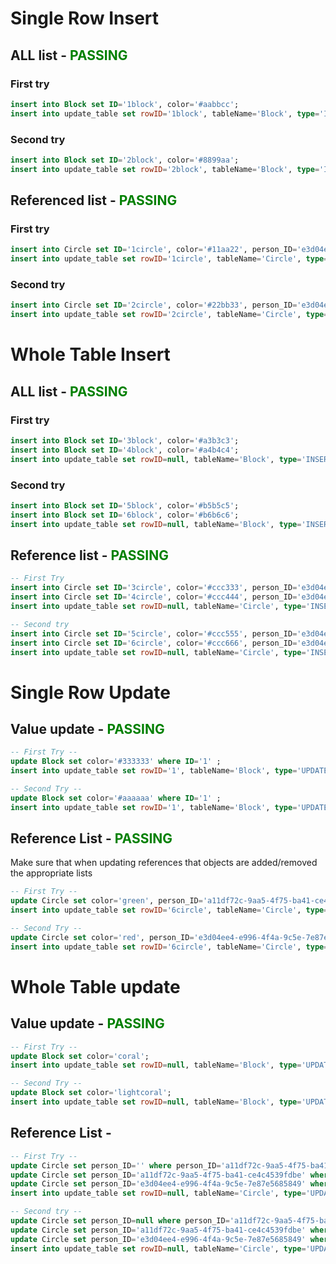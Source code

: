 # Single Row Insert
## ALL list - <font color=green>PASSING</font>
### First try
```sql
insert into Block set ID='1block', color='#aabbcc';
insert into update_table set rowID='1block', tableName='Block', type='INSERT';
```

### Second try
```sql
insert into Block set ID='2block', color='#8899aa';
insert into update_table set rowID='2block', tableName='Block', type='INSERT';
```

## Referenced list - <font color=green>PASSING</font>
### First try
```sql
insert into Circle set ID='1circle', color='#11aa22', person_ID='e3d04ee4-e996-4f4a-9c5e-7e87e5685849';
insert into update_table set rowID='1circle', tableName='Circle', type='INSERT';
```

### Second try
```sql
insert into Circle set ID='2circle', color='#22bb33', person_ID='e3d04ee4-e996-4f4a-9c5e-7e87e5685849';
insert into update_table set rowID='2circle', tableName='Circle', type='INSERT';
```

# Whole Table Insert
## ALL list - <font color=green>PASSING</font>
### First try
```sql
insert into Block set ID='3block', color='#a3b3c3';
insert into Block set ID='4block', color='#a4b4c4';
insert into update_table set rowID=null, tableName='Block', type='INSERT';
```

### Second try
```sql
insert into Block set ID='5block', color='#b5b5c5';
insert into Block set ID='6block', color='#b6b6c6';
insert into update_table set rowID=null, tableName='Block', type='INSERT';
```

## Reference list - <font color=green>PASSING</font>

```sql
-- First Try
insert into Circle set ID='3circle', color='#ccc333', person_ID='e3d04ee4-e996-4f4a-9c5e-7e87e5685849';
insert into Circle set ID='4circle', color='#ccc444', person_ID='e3d04ee4-e996-4f4a-9c5e-7e87e5685849';
insert into update_table set rowID=null, tableName='Circle', type='INSERT';

-- Second try
insert into Circle set ID='5circle', color='#ccc555', person_ID='e3d04ee4-e996-4f4a-9c5e-7e87e5685849';
insert into Circle set ID='6circle', color='#ccc666', person_ID='e3d04ee4-e996-4f4a-9c5e-7e87e5685849';
insert into update_table set rowID=null, tableName='Circle', type='INSERT';
```

# Single Row Update
## Value update - <font color=green>PASSING</font>
```sql
-- First Try --
update Block set color='#333333' where ID='1' ;
insert into update_table set rowID='1', tableName='Block', type='UPDATE';

-- Second Try --
update Block set color='#aaaaaa' where ID='1' ;
insert into update_table set rowID='1', tableName='Block', type='UPDATE';
```

## Reference List - <font color=green>PASSING</font>

Make sure that when updating references that objects are added/removed the appropriate lists

```sql
-- First Try -- 
update Circle set color='green', person_ID='a11df72c-9aa5-4f75-ba41-ce4c4539fdbe' where ID='6circle';
insert into update_table set rowID='6circle', tableName='Circle', type='UPDATE';

-- Second Try -- 
update Circle set color='red', person_ID='e3d04ee4-e996-4f4a-9c5e-7e87e5685849' where ID='6circle';
insert into update_table set rowID='6circle', tableName='Circle', type='UPDATE';
```

# Whole Table update
## Value update - <font color=green>PASSING</font>
```sql
-- First Try -- 
update Block set color='coral';
insert into update_table set rowID=null, tableName='Block', type='UPDATE';

-- Second Try --
update Block set color='lightcoral';
insert into update_table set rowID=null, tableName='Block', type='UPDATE';
```

## Reference List - 
```sql
-- First Try --
update Circle set person_ID='' where person_ID='a11df72c-9aa5-4f75-ba41-ce4c4539fdbe';
update Circle set person_ID='a11df72c-9aa5-4f75-ba41-ce4c4539fdbe' where person_ID='e3d04ee4-e996-4f4a-9c5e-7e87e5685849';
update Circle set person_ID='e3d04ee4-e996-4f4a-9c5e-7e87e5685849' where person_ID='';
insert into update_table set rowID=null, tableName='Circle', type='UPDATE';

-- Second try --
update Circle set person_ID=null where person_ID='a11df72c-9aa5-4f75-ba41-ce4c4539fdbe';
update Circle set person_ID='a11df72c-9aa5-4f75-ba41-ce4c4539fdbe' where person_ID='e3d04ee4-e996-4f4a-9c5e-7e87e5685849';
update Circle set person_ID='e3d04ee4-e996-4f4a-9c5e-7e87e5685849' where person_ID=null;
insert into update_table set rowID=null, tableName='Circle', type='UPDATE';
```